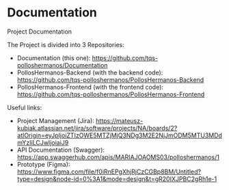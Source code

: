 # Documentation
Project Documentation

The Project is divided into 3 Repositories:
- Documentation (this one): https://github.com/tqs-polloshermanos/Documentation
- PollosHermanos-Backend (with the backend code): https://github.com/tqs-polloshermanos/PollosHermanos-Backend
- PollosHermanos-Frontend (with the frontend code): https://github.com/tqs-polloshermanos/PollosHermanos-Frontend

Useful links:
- Project Management (Jira): https://mateusz-kubiak.atlassian.net/jira/software/projects/NA/boards/2?atlOrigin=eyJpIjoiZTIzOWE5MTZjMjQ3NDg3M2E2NjJmODM5MTU3MDdmYzIiLCJwIjoiaiJ9
- API Documentation (Swagger): https://app.swaggerhub.com/apis/MARIAJOAOMS03/polloshermanos/1
- Prototype (Figma): https://www.figma.com/file/f0iRnEPgXhjRjCzCGBp8BM/Untitled?type=design&node-id=0%3A1&mode=design&t=gR20IXJPBC2gRh1e-1
